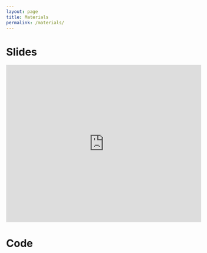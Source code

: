 ```yaml
---
layout: page
title: Materials
permalink: /materials/
---
```


# Slides
<iframe src="https://docs.google.com/presentation/d/e/2PACX-1vSBVsLi-ND3eGZ0ZyAd-XWs453H4PRkywlYzJIVrHWnxrF1QLMe0GX4nlWq8YXeqWNNUwZS-t8IOO4e/embed?start=false&loop=false&delayms=3000" frameborder="0" width="529" height="426" allowfullscreen="true" mozallowfullscreen="true" webkitallowfullscreen="true"></iframe>

# Code

